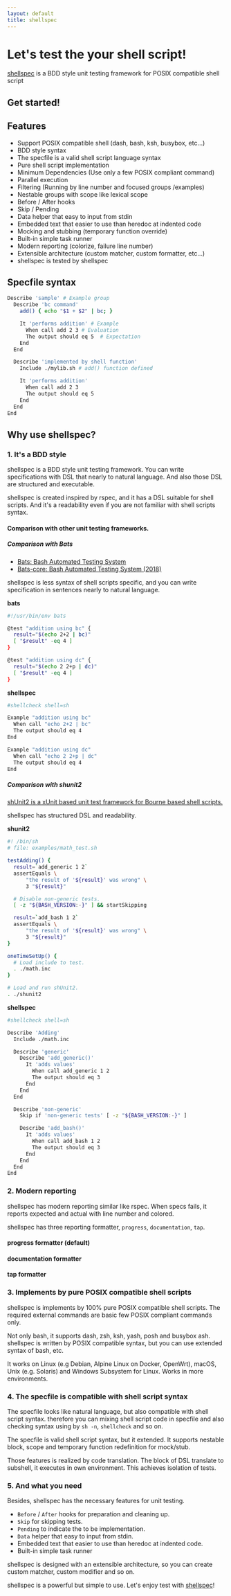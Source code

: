 ```yaml
---
layout: default
title: shellspec
---
```

# Let's test the your shell script!

[shellspec](https://github.com/ko1nksm/shellspec) is a BDD style unit testing framework for POSIX compatible shell script

## Get started!

<script src="https://asciinema.org/a/241934.js" id="asciicast-241934" async data-autoplay="true" data-cols="100" data-rows="25"></script>

## Features

* Support POSIX compatible shell (dash, bash, ksh, busybox, etc...)
* BDD style syntax
* The specfile is a valid shell script language syntax
* Pure shell script implementation
* Minimum Dependencies (Use only a few POSIX compliant command)
* Parallel execution
* Filtering (Running by line number and focused groups /examples)
* Nestable groups with scope like lexical scope
* Before / After hooks
* Skip / Pending
* Data helper that easy to input from stdin
* Embedded text that easier to use than heredoc at indented code
* Mocking and stubbing (temporary function override)
* Built-in simple task runner
* Modern reporting (colorize, failure line number)
* Extensible architecture (custom matcher, custom formatter, etc...)
* shellspec is tested by shellspec

## Specfile syntax

```sh
Describe 'sample' # Example group
  Describe 'bc command'
    add() { echo "$1 + $2" | bc; }

    It 'performs addition' # Example
      When call add 2 3 # Evaluation
      The output should eq 5  # Expectation
    End
  End

  Describe 'implemented by shell function'
    Include ./mylib.sh # add() function defined

    It 'performs addition'
      When call add 2 3
      The output should eq 5
    End
  End
End
```

## Why use shellspec?

### 1. It's a BDD style

shellspec is a BDD style unit testing framework. You can write specifications with
DSL that nearly to natural language. And also those DSL are structured and executable.

shellspec is created inspired by rspec, and it has a DSL suitable for shell scripts.
And it's a readability even if you are not familiar with shell scripts syntax.

#### Comparison with other unit testing frameworks.

##### Comparison with Bats

* [Bats: Bash Automated Testing System](https://github.com/sstephenson/bats)
* [Bats-core: Bash Automated Testing System (2018)](https://github.com/bats-core/bats-core)

shellspec is less syntax of shell scripts specific, and you can write
specification in sentences nearly to natural language.

**bats**

```sh
#!/usr/bin/env bats

@test "addition using bc" {
  result="$(echo 2+2 | bc)"
  [ "$result" -eq 4 ]
}

@test "addition using dc" {
  result="$(echo 2 2+p | dc)"
  [ "$result" -eq 4 ]
}
```

**shellspec**

```sh
#shellcheck shell=sh

Example "addition using bc"
  When call "echo 2+2 | bc"
  The output should eq 4
End

Example "addition using dc"
  When call "echo 2 2+p | dc"
  The output should eq 4
End
```

##### Comparison with shunit2

[shUnit2 is a xUnit based unit test framework for Bourne based shell scripts.](https://github.com/kward/shunit2)

shellspec has structured DSL and readability.

**shunit2**

```sh
#! /bin/sh
# file: examples/math_test.sh

testAdding() {
  result=`add_generic 1 2`
  assertEquals \
      "the result of '${result}' was wrong" \
      3 "${result}"

  # Disable non-generic tests.
  [ -z "${BASH_VERSION:-}" ] && startSkipping

  result=`add_bash 1 2`
  assertEquals \
      "the result of '${result}' was wrong" \
      3 "${result}"
}

oneTimeSetUp() {
  # Load include to test.
  . ./math.inc
}

# Load and run shUnit2.
. ./shunit2
```

**shellspec**

```sh
#shellcheck shell=sh

Describe 'Adding'
  Include ./math.inc

  Describe 'generic'
    Describe 'add_generic()'
      It 'adds values'
        When call add_generic 1 2
        The output should eq 3
      End
    End
  End

  Describe 'non-generic'
    Skip if 'non-generic tests' [ -z "${BASH_VERSION:-}" ]

    Describe 'add_bash()'
      It 'adds values'
        When call add_bash 1 2
        The output should eq 3
      End
    End
  End
End
```

### 2. Modern reporting

shellspec has modern reporting similar like rspec. When specs fails, it reports
expected and actual with line number and colored.

shellspec has three reporting formatter, `progress`, `documentation`, `tap`.

#### progress formatter (default)

<script src="https://asciinema.org/a/232403.js" id="asciicast-232403" async data-cols="100" data-rows="30" data-autoplay="true"></script>

#### documentation formatter

<script src="https://asciinema.org/a/232401.js" id="asciicast-232401" async data-cols="100" data-rows="40" data-autoplay="true"></script>

#### tap formatter

<script src="https://asciinema.org/a/232404.js" id="asciicast-232404" async data-cols="100" data-rows="12" data-autoplay="true"></script>


### 3. Implements by pure POSIX compatible shell scripts

shellspec is implements by 100% pure POSIX compatible shell scripts.
The required external commands are basic few POSIX compliant commands only.

Not only bash, it supports dash, zsh, ksh, yash, posh and busybox ash. shellspec
is written by POSIX compatible syntax, but you can use extended syntax of bash, etc.

It works on Linux (e.g Debian, Alpine Linux on Docker, OpenWrt), macOS,
Unix (e.g. Solaris) and Windows Subsystem for Linux. Works in more environments.

### 4. The specfile is compatible with shell script syntax

The specfile looks like natural language, but also compatible with shell script
syntax. therefore you can mixing shell script code in specfile and also checking
syntax using by `sh -n`, `shellcheck` and so on.

The specfile is valid shell script syntax, but it extended. It supports nestable
block, scope and temporary function redefinition for mock/stub.

Those features is realized by code translation. The block of DSL translate to
subshell, it executes in own environment. This achieves isolation of tests.

### 5. And what you need

Besides, shellspec has the necessary features for unit testing.

* `Before` / `After` hooks for preparation and cleaning up.
* `Skip` for skipping tests.
* `Pending` to indicate the to be implementation.
* `Data` helper that easy to input from stdin.
* Embedded text that easier to use than heredoc at indented code.
* Built-in simple task runner

shellspec is designed with an extensible architecture, so you can create
custom matcher, custom modifier and so on.

shellspec is a powerful but simple to use. Let's enjoy test with [shellspec](https://github.com/ko1nksm/shellspec)!
